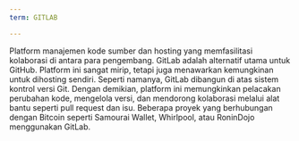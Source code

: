 ```yaml
---
term: GITLAB

---
```

Platform manajemen kode sumber dan hosting yang memfasilitasi kolaborasi di antara para pengembang. GitLab adalah alternatif utama untuk GitHub. Platform ini sangat mirip, tetapi juga menawarkan kemungkinan untuk dihosting sendiri. Seperti namanya, GitLab dibangun di atas sistem kontrol versi Git. Dengan demikian, platform ini memungkinkan pelacakan perubahan kode, mengelola versi, dan mendorong kolaborasi melalui alat bantu seperti pull request dan isu. Beberapa proyek yang berhubungan dengan Bitcoin seperti Samourai Wallet, Whirlpool, atau RoninDojo menggunakan GitLab.